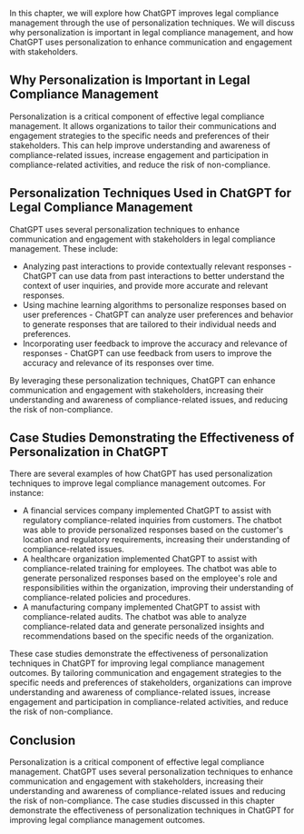 

In this chapter, we will explore how ChatGPT improves legal compliance management through the use of personalization techniques. We will discuss why personalization is important in legal compliance management, and how ChatGPT uses personalization to enhance communication and engagement with stakeholders.

Why Personalization is Important in Legal Compliance Management
---------------------------------------------------------------

Personalization is a critical component of effective legal compliance management. It allows organizations to tailor their communications and engagement strategies to the specific needs and preferences of their stakeholders. This can help improve understanding and awareness of compliance-related issues, increase engagement and participation in compliance-related activities, and reduce the risk of non-compliance.

Personalization Techniques Used in ChatGPT for Legal Compliance Management
--------------------------------------------------------------------------

ChatGPT uses several personalization techniques to enhance communication and engagement with stakeholders in legal compliance management. These include:

* Analyzing past interactions to provide contextually relevant responses - ChatGPT can use data from past interactions to better understand the context of user inquiries, and provide more accurate and relevant responses.
* Using machine learning algorithms to personalize responses based on user preferences - ChatGPT can analyze user preferences and behavior to generate responses that are tailored to their individual needs and preferences.
* Incorporating user feedback to improve the accuracy and relevance of responses - ChatGPT can use feedback from users to improve the accuracy and relevance of its responses over time.

By leveraging these personalization techniques, ChatGPT can enhance communication and engagement with stakeholders, increasing their understanding and awareness of compliance-related issues, and reducing the risk of non-compliance.

Case Studies Demonstrating the Effectiveness of Personalization in ChatGPT
--------------------------------------------------------------------------

There are several examples of how ChatGPT has used personalization techniques to improve legal compliance management outcomes. For instance:

* A financial services company implemented ChatGPT to assist with regulatory compliance-related inquiries from customers. The chatbot was able to provide personalized responses based on the customer's location and regulatory requirements, increasing their understanding of compliance-related issues.
* A healthcare organization implemented ChatGPT to assist with compliance-related training for employees. The chatbot was able to generate personalized responses based on the employee's role and responsibilities within the organization, improving their understanding of compliance-related policies and procedures.
* A manufacturing company implemented ChatGPT to assist with compliance-related audits. The chatbot was able to analyze compliance-related data and generate personalized insights and recommendations based on the specific needs of the organization.

These case studies demonstrate the effectiveness of personalization techniques in ChatGPT for improving legal compliance management outcomes. By tailoring communication and engagement strategies to the specific needs and preferences of stakeholders, organizations can improve understanding and awareness of compliance-related issues, increase engagement and participation in compliance-related activities, and reduce the risk of non-compliance.

Conclusion
----------

Personalization is a critical component of effective legal compliance management. ChatGPT uses several personalization techniques to enhance communication and engagement with stakeholders, increasing their understanding and awareness of compliance-related issues and reducing the risk of non-compliance. The case studies discussed in this chapter demonstrate the effectiveness of personalization techniques in ChatGPT for improving legal compliance management outcomes.
